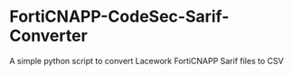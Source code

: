 # FortiCNAPP-CodeSec-Sarif-Converter
A simple python script to convert Lacework FortiCNAPP Sarif files to CSV
